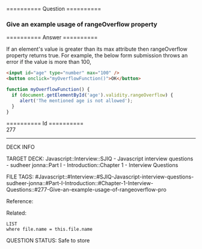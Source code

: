 ========== Question ==========  

### Give an example usage of rangeOverflow property  

========== Answer ==========  

If an element's value is greater than its max attribute then rangeOverflow
property returns true. For example, the below form submission throws an error if
the value is more than 100,

```html
<input id="age" type="number" max="100" />
<button onclick="myOverflowFunction()">OK</button>
```

```javascript
function myOverflowFunction() {
  if (document.getElementById('age').validity.rangeOverflow) {
     alert('The mentioned age is not allowed');
  }
}
```

========== Id ==========  
277

---

DECK INFO

TARGET DECK: Javascript::Interview::SJIQ - Javascript interview questions - sudheer jonna::Part I - Introduction::Chapter 1 - Interview Questions

FILE TAGS: #Javascript::#Interview::#SJIQ-Javascript-interview-questions-sudheer-jonna::#Part-I-Introduction::#Chapter-1-Interview-Questions::#277-Give-an-example-usage-of-rangeoverflow-pro

Reference:

Related:

```dataview
LIST
where file.name = this.file.name
```

QUESTION STATUS: Safe to store
